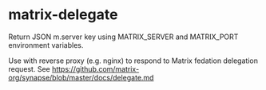 # matrix-delegate
Return JSON m.server key using MATRIX_SERVER and MATRIX_PORT environment variables. 

Use with reverse proxy (e.g. nginx) to respond to Matrix fedation delegation request. See https://github.com/matrix-org/synapse/blob/master/docs/delegate.md
